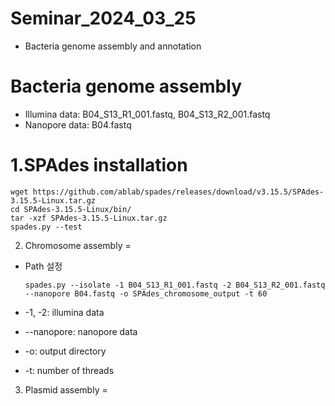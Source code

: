 # Seminar_2024_03_25
* Bacteria genome assembly and annotation

# Bacteria genome assembly

* Illumina data: B04_S13_R1_001.fastq, B04_S13_R2_001.fastq
* Nanopore data: B04.fastq

1.SPAdes installation
=

    wget https://github.com/ablab/spades/releases/download/v3.15.5/SPAdes-3.15.5-Linux.tar.gz
    cd SPAdes-3.15.5-Linux/bin/
    tar -xzf SPAdes-3.15.5-Linux.tar.gz
    spades.py --test

2. Chromosome assembly
=
* Path 설정 

      spades.py --isolate -1 B04_S13_R1_001.fastq -2 B04_S13_R2_001.fastq --nanopore B04.fastq -o SPAdes_chromosome_output -t 60
  
* -1, -2: illumina data
* --nanopore: nanopore data
* -o: output directory
* -t: number of threads

3. Plasmid assembly
=
